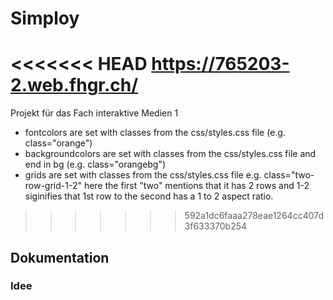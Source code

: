 # Simploy
<<<<<<< HEAD
https://765203-2.web.fhgr.ch/
=======
 Projekt für das Fach interaktive Medien 1 
- fontcolors are set with classes from the css/styles.css file (e.g. class="orange")
- backgroundcolors are set with classes from the css/styles.css file and end in bg (e.g. class="orangebg")
- grids are set with classes from the css/styles.css file e.g. class="two-row-grid-1-2" here the first "two" mentions that it has 2 rows and 1-2 siginifies that 1st row to the second has a 1 to 2 aspect ratio.
>>>>>>> 592a1dc6faaa278eae1264cc407d3f633370b254
## Dokumentation
### Idee